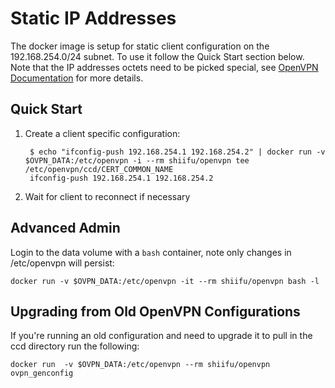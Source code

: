 # Static IP Addresses

The docker image is setup for static client configuration on the 192.168.254.0/24 subnet.  To use it follow the Quick Start section below.  Note that the IP addresses octets need to be picked special, see [OpenVPN Documentation](https://openvpn.net/index.php/open-source/documentation/howto.html#policy) for more details.

## Quick Start

1. Create a client specific configuration:

        $ echo "ifconfig-push 192.168.254.1 192.168.254.2" | docker run -v $OVPN_DATA:/etc/openvpn -i --rm shiifu/openvpn tee /etc/openvpn/ccd/CERT_COMMON_NAME
        ifconfig-push 192.168.254.1 192.168.254.2

2. Wait for client to reconnect if necessary

## Advanced Admin

Login to the data volume with a `bash` container, note only changes in /etc/openvpn will persist:

    docker run -v $OVPN_DATA:/etc/openvpn -it --rm shiifu/openvpn bash -l

## Upgrading from Old OpenVPN Configurations

If you're running an old configuration and need to upgrade it to pull in the ccd directory run the following:

    docker run  -v $OVPN_DATA:/etc/openvpn --rm shiifu/openvpn ovpn_genconfig
